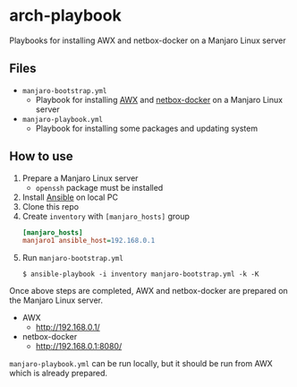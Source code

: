 # arch-playbook

Playbooks for installing AWX and netbox-docker on a Manjaro Linux server

## Files

* `manjaro-bootstrap.yml`
  * Playbook for installing [AWX](https://github.com/ansible/awx) and [netbox-docker](https://github.com/netbox-community/netbox-docker) on a Manjaro Linux server
* `manjaro-playbook.yml`
  * Playbook for installing some packages and updating system

## How to use

1. Prepare a Manjaro Linux server
    * `openssh` package must be installed
2. Install [Ansible](https://github.com/ansible/ansible) on local PC
3. Clone this repo
4. Create `inventory` with `[manjaro_hosts]` group
    ```ini
    [manjaro_hosts]
    manjaro1 ansible_host=192.168.0.1
    ```
5. Run `manjaro-bootstrap.yml`
    ```console
    $ ansible-playbook -i inventory manjaro-bootstrap.yml -k -K
    ```

Once above steps are completed, AWX and netbox-docker are prepared on the Manjaro Linux server.

* AWX
  * http://192.168.0.1/
* netbox-docker
  * http://192.168.0.1:8080/

`manjaro-playbook.yml` can be run locally, but it should be run from AWX which is already prepared.
